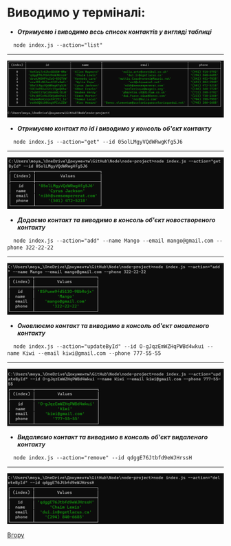 <a id="anchor"></a>

# Виводимо у терміналі:

- **_Отримуємо і виводимо весь список контактів у вигляді таблиці_**

```
  node index.js --action="list"
```

---

[![Посилання 1](img/list.png)](https://monosnap.com/file/RBPOoNH1mcJeqIZ4QRueow0IApJdAg)

- **_Отримуємо контакт по id і виводимо у консоль об'єкт контакту_**

```
  node index.js --action="get" --id 05olLMgyVQdWRwgKfg5J6
```

---

[![Посилання 2](img/getById.png)](https://monosnap.com/file/3k5H3LMyAfvU4vYDrxdt5s1jadHedZ)

- **_Додаємо контакт та виводимо в консоль об'єкт новоствореного контакту_**

```
  node index.js --action="add" --name Mango --email mango@gmail.com --phone 322-22-22
```

---

[![Посилання 3](img/add.png)](https://monosnap.com/file/f149NQZLurDhOpom4W3EUcoU5G2r5g)

- **_Оновлюємо контакт та виводимо в консоль об'єкт оновленого контакту_**

```
  node index.js --action="updateById" --id O-gJqzEmWZHqPWBd4wkui --name Kiwi --email kiwi@gmail.com --phone 777-55-55
```

---

[![Посилання 4](img/updateById.png)](https://monosnap.com/file/XNYmnZ3n6ttVU76RgzpTjl7foMbomv)

- **_Видаляємо контакт та виводимо в консоль об'єкт видаленого контакту_**

```
  node index.js --action="remove" --id qdggE76Jtbfd9eWJHrssH
```

---

[![Посилання 5](img/deleteById.png)](https://monosnap.com/file/W1hogsj8RbuUYWpkf4MwYrSF5TpGjD)

[Вгору](#anchor)
